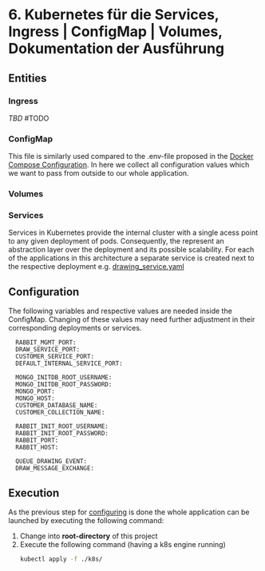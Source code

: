 # 6. Kubernetes für die Services, Ingress | ConfigMap | Volumes, Dokumentation der Ausführung

## Entities

### Ingress
_TBD_ #TODO

### ConfigMap
This file is similarly used compared to the .env-file proposed in the [Docker Compose Configuration](../infrastructure/README.md#executing-the-docker-compose-file). In here we collect all configuration values which we want to pass from outside to our whole application.

### Volumes

### Services
Services in Kubernetes provide the internal cluster with a single acess point to any given deployment of pods. Consequently, the represent an abstraction layer over the deployment and its possible scalability. For each of the applications in this architecture a separate service is created next to the respective deployment e.g. [drawing_service.yaml](./drawing_service.yaml)

## Configuration
The following variables and respective values are needed inside the ConfigMap. Changing of these values may need further adjustment in their corresponding deployments or services.

```
  RABBIT_MGMT_PORT:
  DRAW_SERVICE_PORT:
  CUSTOMER_SERVICE_PORT:
  DEFAULT_INTERNAL_SERVICE_PORT:

  MONGO_INITDB_ROOT_USERNAME:
  MONGO_INITDB_ROOT_PASSWORD:
  MONGO_PORT:
  MONGO_HOST:
  CUSTOMER_DATABASE_NAME:
  CUSTOMER_COLLECTION_NAME:

  RABBIT_INIT_ROOT_USERNAME:
  RABBIT_INIT_ROOT_PASSWORD:
  RABBIT_PORT:
  RABBIT_HOST:

  QUEUE_DRAWING_EVENT:
  DRAW_MESSAGE_EXCHANGE: 
```


## Execution

As the previous step for [configuring](#configuration) is done the whole application can be launched by executing the following command:
1. Change into **root-directory** of this project
2. Execute the following command (having a k8s engine running)
    ```bash
    kubectl apply -f ./k8s/
    ```


